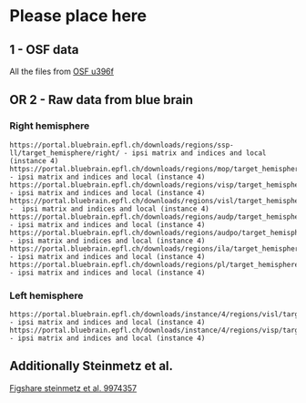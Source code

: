 # Please place here 

## 1 - OSF data

All the files from [OSF u396f](https://osf.io/u396f/)

## OR 2 - Raw data from blue brain

### Right hemisphere

    https://portal.bluebrain.epfl.ch/downloads/regions/ssp-ll/target_hemisphere/right/ - ipsi matrix and indices and local (instance 4)
    https://portal.bluebrain.epfl.ch/downloads/regions/mop/target_hemisphere/right/ - ipsi matrix and indices and local (instance 4)
    https://portal.bluebrain.epfl.ch/downloads/regions/visp/target_hemisphere/right/ - ipsi matrix and indices and local (instance 4)
    https://portal.bluebrain.epfl.ch/downloads/regions/visl/target_hemisphere/right/ -  ipsi matrix and indices and local (instance 4)
    https://portal.bluebrain.epfl.ch/downloads/regions/audp/target_hemisphere/right/ - ipsi matrix and indices and local (instance 4)
    https://portal.bluebrain.epfl.ch/downloads/regions/audpo/target_hemisphere/right/ - ipsi matrix and indices and local (instance 4)
    https://portal.bluebrain.epfl.ch/downloads/regions/ila/target_hemisphere/right/ - ipsi matrix and indices and local (instance 4)
    https://portal.bluebrain.epfl.ch/downloads/regions/pl/target_hemisphere/right/ - ipsi matrix and indices and local (instance 4)

### Left hemisphere

    https://portal.bluebrain.epfl.ch/downloads/instance/4/regions/visl/target_hemisphere/left/ - ipsi matrix and indices and local (instance 4)
    https://portal.bluebrain.epfl.ch/downloads/instance/4/regions/visp/target_hemisphere/left/ - ipsi matrix and indices and local (instance 4)

## Additionally Steinmetz et al.

[Figshare steinmetz et al. 9974357](https://figshare.com/articles/dataset/Distributed_coding_of_choice_action_and_engagement_across_the_mouse_brain/9974357)